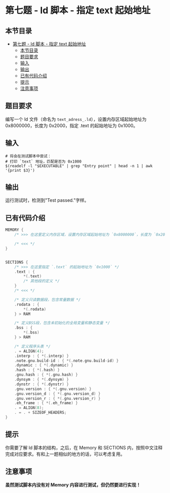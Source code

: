 # 第七题 - ld 脚本 - 指定 text 起始地址

## 本节目录

- [第七题 - ld 脚本 - 指定 text 起始地址](#第七题---ld-脚本---指定-text-起始地址)
  - [本节目录](#本节目录)
  - [题目要求](#题目要求)
  - [输入](#输入)
  - [输出](#输出)
  - [已有代码介绍](#已有代码介绍)
  - [提示](#提示)
  - [注意事项](#注意事项)

## 题目要求

编写一个 ld 文件（命名为 `text_adress_.ld`），设置内存区域起始地址为 0x8000000，长度为 0x2000，指定 .text 的起始地址为 0x1000。

## 输入

```shell
# 将会在测试脚本中尝试：
# 打印 `text` 地址，匹配是否为 0x1000
$(readelf -l "$EXECUTABLE" | grep "Entry point" | head -n 1 | awk '{print $3}')
```

## 输出

运行测试时，检测到"Test passed."字样。

## 已有代码介绍

```c
MEMORY {
    /* >>> 在这里定义内存区域，设置内存区域起始地址为 `0x8000000`，长度为 `0x2000`。 */

    /* <<< */
}


SECTIONS {
    /* >>> 在这里指定 `.text` 的起始地址为 `0x1000` */
    .text : {
        *(.text)
        /* 其他段的定义 */
    }
    /* <<< */

    /* 定义只读数据段，包含常量数据 */
    .rodata : {
        *(.rodata)
    } > RAM

    /* 定义BSS段，包含未初始化的全局变量和静态变量 */
    .bss : {
        *(.bss)
    } > RAM

    /* 定义程序头表 */
    . = ALIGN(4);
    .interp : { *(.interp) }
    .note.gnu.build-id : { *(.note.gnu.build-id) }
    .dynamic : { *(.dynamic) }
    .hash : { *(.hash) }
    .gnu.hash : { *(.gnu.hash) }
    .dynsym : { *(.dynsym) }
    .dynstr : { *(.dynstr) }
    .gnu.version : { *(.gnu.version) }
    .gnu.version_d : { *(.gnu.version_d) }
    .gnu.version_r : { *(.gnu.version_r) }
    .eh_frame : { *(.eh_frame) }
    . = ALIGN(8);
    . = . + SIZEOF_HEADERS;
}

```

## 提示

你需要了解 ld 脚本的结构，之后，在 Memory 和 SECTIONS 内，按照中文注释完成对应要求。有和上一题相似的地方的话，可以考虑复用。

## 注意事项

**虽然测试脚本内没有对 Memory 内容进行测试，但仍然要进行实现！**
